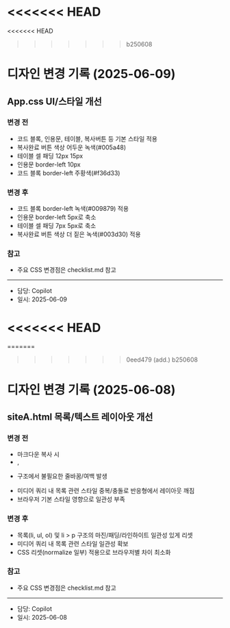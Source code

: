 <<<<<<< HEAD
=======
<<<<<<< HEAD
>>>>>>> b250608
# 디자인 변경 기록 (2025-06-09)

## App.css UI/스타일 개선

### 변경 전
- 코드 블록, 인용문, 테이블, 복사버튼 등 기본 스타일 적용
- 복사완료 버튼 색상 어두운 녹색(#005a48)
- 테이블 셀 패딩 12px 15px
- 인용문 border-left 10px
- 코드 블록 border-left 주황색(#f36d33)

### 변경 후
- 코드 블록 border-left 녹색(#009879) 적용
- 인용문 border-left 5px로 축소
- 테이블 셀 패딩 7px 5px로 축소
- 복사완료 버튼 색상 더 짙은 녹색(#003d30) 적용

### 참고
- 주요 CSS 변경점은 checklist.md 참고

---
- 담당: Copilot
- 일시: 2025-06-09

<<<<<<< HEAD
=======
=======
>>>>>>> 0eed479 (add.)
>>>>>>> b250608
# 디자인 변경 기록 (2025-06-08)

## siteA.html 목록/텍스트 레이아웃 개선

### 변경 전
- 마크다운 복사 시 <li>, <li><p> 구조에서 불필요한 줄바꿈/여백 발생
- 미디어 쿼리 내 목록 관련 스타일 중복/충돌로 반응형에서 레이아웃 깨짐
- 브라우저 기본 스타일 영향으로 일관성 부족

### 변경 후
- 목록(li, ul, ol) 및 li > p 구조의 마진/패딩/라인하이트 일관성 있게 리셋
- 미디어 쿼리 내 목록 관련 스타일 일관성 확보
- CSS 리셋(normalize 일부) 적용으로 브라우저별 차이 최소화

### 참고
- 주요 CSS 변경점은 checklist.md 참고

---
- 담당: Copilot
- 일시: 2025-06-08
